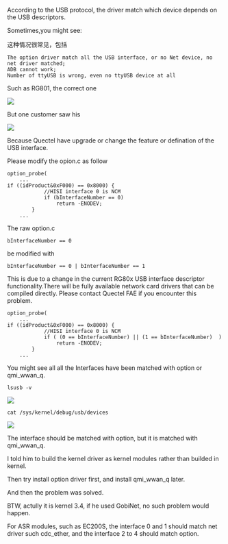 According to the USB protocol, the driver match which device depends on the USB descriptors.


Sometimes,you might see:

这种情况很常见，包括

	The option driver match all the USB interface, or no Net device, no net driver matched;
	ADB cannot work;
	Number of ttyUSB is wrong, even no ttyUSB device at all

Such as RG801, the correct one
 
![](/imgs/lsusb01.png)

But one customer saw his

![](/imgs/lsusb_wrong.png)

Because Quectel have upgrade or change the feature or defination of the USB interface.


Please modify the opion.c as follow

    option_probe(
        ...
    if ((idProduct&0xF000) == 0x8000) {
                //HISI interface 0 is NCM
                if (bInterfaceNumber == 0)
                    return -ENODEV;
            }
        ...

The raw option.c

	bInterfaceNumber == 0 

be modified with

	bInterfaceNumber == 0 | bInterfaceNumber == 1

This is due to a change in the current RG80x USB interface descriptor functionality.There will be fully available network card drivers that can be compiled directly. Please contact Quectel FAE if you encounter this problem.

    option_probe(
        ...
    if ((idProduct&0xF000) == 0x8000) {
                //HISI interface 0 is NCM
                if ( (0 == bInterfaceNumber) || (1 == bInterfaceNumber)  )
                    return -ENODEV;
            }
        ...


You might see all all the Interfaces have been matched with option or qmi_wwan_q.


	lsusb -v

 ![](/imgs/lsusb_qmi-1.png)

	cat /sys/kernel/debug/usb/devices

 ![](/imgs/usbdevices-qmi.png)

The interface should be matched with option, but it is matched with qmi_wwan_q.

I told him to build the kernel driver as kernel modules rather than builded in kernel.

Then try install option driver first, and install qmi_wwan_q later.

And then the problem was solved.

BTW, actully it is kernel 3.4, if he used GobiNet, no such problem would happen.


For ASR modules, such as EC200S, the interface 0 and 1 should match net driver such cdc_ether, and the interface 2 to 4 should match option. 
